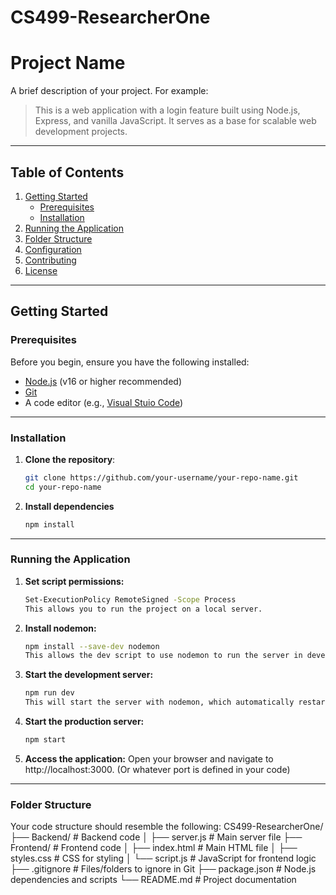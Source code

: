 # CS499-ResearcherOne
# Project Name

A brief description of your project. For example:
> This is a web application with a login feature built using Node.js, Express, and vanilla JavaScript. It serves as a base for scalable web development projects.

---

## Table of Contents
1. [Getting Started](#getting-started)
   - [Prerequisites](#prerequisites)
   - [Installation](#installation)
2. [Running the Application](#running-the-application)
3. [Folder Structure](#folder-structure)
4. [Configuration](#configuration)
5. [Contributing](#contributing)
6. [License](#license)

---

## Getting Started

### Prerequisites
Before you begin, ensure you have the following installed:
- [Node.js](https://nodejs.org/) (v16 or higher recommended)
- [Git](https://git-scm.com/)
- A code editor (e.g., [Visual Stuio Code](https://code.visualstudio.com/))

---

### Installation
1. **Clone the repository**:
   ```bash
   git clone https://github.com/your-username/your-repo-name.git
   cd your-repo-name
2. **Install dependencies**
    ```bash
    npm install

---

### Running the Application
1. **Set script permissions:**
    ```bash
    Set-ExecutionPolicy RemoteSigned -Scope Process
    This allows you to run the project on a local server.

2. **Install nodemon:**
    ```bash
    npm install --save-dev nodemon
    This allows the dev script to use nodemon to run the server in development mode.

3. **Start the development server:**
    ```bash
    npm run dev
    This will start the server with nodemon, which automatically restarts the server when files change.

4. **Start the production server:**
    ```bash
    npm start

5. **Access the application:**
    Open your browser and navigate to http://localhost:3000. (Or whatever port is defined in your code)

---

### Folder Structure
Your code structure should resemble the following:
CS499-ResearcherOne/
    ├── Backend/                  # Backend code
    │   ├── server.js             # Main server file 
    ├── Frontend/                 # Frontend code
    │   ├── index.html            # Main HTML file
    │   ├── styles.css            # CSS for styling
    │   └── script.js             # JavaScript for frontend logic
    ├── .gitignore                # Files/folders to ignore in Git
    ├── package.json              # Node.js dependencies and scripts
    └── README.md                 # Project documentation

